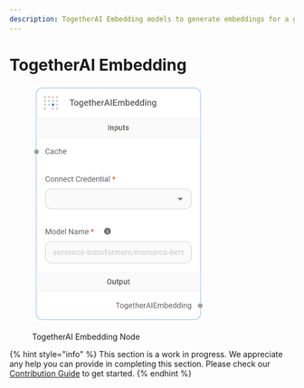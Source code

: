 ```yaml
---
description: TogetherAI Embedding models to generate embeddings for a given text.
---
```


# TogetherAI Embedding

<figure><img src="../../../.gitbook/assets/image (2) (1).png" alt="" width="301"><figcaption><p>TogetherAI Embedding Node</p></figcaption></figure>

{% hint style="info" %}
This section is a work in progress. We appreciate any help you can provide in completing this section. Please check our [Contribution Guide](https://toi500.gitbook.io/flowise-docs/contributing) to get started.
{% endhint %}
